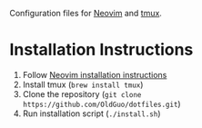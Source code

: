 Configuration files for [Neovim](https://neovim.io/) and [tmux](https://github.com/tmux/tmux).

# Installation Instructions
1. Follow [Neovim installation instructions](https://github.com/neovim/neovim/wiki/Installing-Neovim)
2. Install tmux (`brew install tmux`)
3. Clone the repository (`git clone https://github.com/OldGuo/dotfiles.git`)
4. Run installation script (`./install.sh`)
